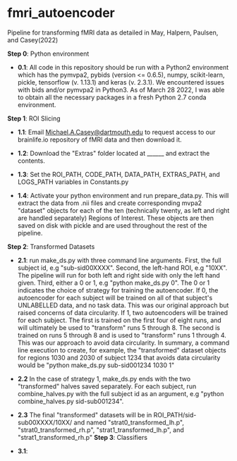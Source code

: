 # fmri_autoencoder
Pipeline for transforming fMRI data as detailed in May, Halpern, Paulsen, and Casey(2022)

**Step 0**: Python environment
  
- **0.1**: All code in this repository should be run with a Python2 environment which has the pymvpa2, pybids (version <= 0.6.5), numpy, scikit-learn, pickle, tensorflow (v. 1.13.1) and keras (v. 2.3.1). We encountered issues with bids and/or pymvpa2 in Python3. As of March 28 2022, I was able to obtain all the necessary packages in a fresh Python 2.7 conda environment. 

**Step 1**: ROI Slicing
  
- **1.1**: Email Michael.A.Casey@dartmouth.edu to request access to our brainlife.io repository of fMRI data and then download it.
  
- **1.2**: Download the "Extras" folder located at ______ and extract the contents.
  
- **1.3**: Set the ROI_PATH, CODE_PATH, DATA_PATH, EXTRAS_PATH, and LOGS_PATH variables in Constants.py
  
- **1.4**: Activate your python environment and run prepare_data.py. This will extract the data from .nii files and create corresponding mvpa2 "dataset" objects for each of the ten (technically twenty, as left and right are handled separately) Regions of Interest. These objects are then saved on disk with pickle and are used throughout the rest of the pipeline. 
  
**Step 2**: Transformed Datasets
  
- **2.1**: run make_ds.py with three command line arguments. First, the full subject id, e.g "sub-sid00XXXX". Second, the left-hand ROI, e.g "10XX". The pipeline will run for both left and right side with only the left hand given. Third, either a 0 or 1, e.g "python make_ds.py 0". The 0 or 1 indicates the choice of strategy for training the autoencoder. If 0, the autoencoder for each subject will be trained on all of that subject's UNLABELLED data, and no task data. This was our original approach but raised concerns of data circularity. If 1, two autoencoders will be trained for each subject. The first is trained on the first four of eight runs, and will ultimately be used to "transform" runs 5 through 8. The second is trained on runs 5 through 8 and is used to "transform" runs 1 through 4. This was our approach to avoid data circularity. In summary, a command line execution to create, for example, the "transformed" dataset objects for regions 1030 and 2030 of subject 1234 that avoids data circularity would be "python make_ds.py sub-sid001234 1030 1"
- **2.2** In the case of strategy 1, make_ds.py ends with the two "transformed" halves saved separately. For each subject, run combine_halves.py with the full subject id as an argument, e.g "python combine_halves.py sid-sub001234".
- **2.3** The final "transformed" datasets will be in ROI_PATH/sid-sub00XXXX/10XX/ and named "strat0_transformed_lh.p", "strat0_transformed_rh.p", "strat1_transformed_lh.p", and "strat1_transformed_rh.p"
**Step 3**: Classifiers

- **3.1**: 
        
